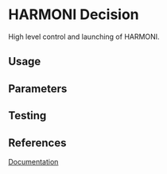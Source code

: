 # HARMONI Decision

High level control and launching of HARMONI.

## Usage
## Parameters
## Testing
## References
[Documentation](https://harmoni.readthedocs.io/en/latest/packages/harmoni_decision.html)